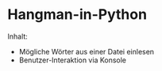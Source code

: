 # Hangman-in-Python
 Inhalt: 
 * Mögliche Wörter aus einer Datei einlesen
 * Benutzer-Interaktion via Konsole
